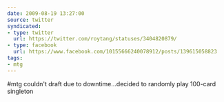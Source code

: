 ```yaml
---
date: 2009-08-19 13:27:00
source: twitter
syndicated:
- type: twitter
  url: https://twitter.com/roytang/statuses/3404820879/
- type: facebook
  url: https://www.facebook.com/10155666240078912/posts/139615058823
tags:
- mtg
---
```


#mtg couldn't draft due to downtime...decided to randomly play 100-card singleton